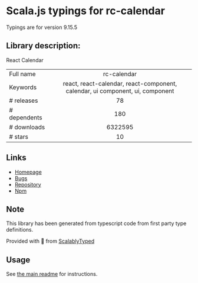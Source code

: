 
# Scala.js typings for rc-calendar

Typings are for version 9.15.5

## Library description:
React Calendar

|                    |                 |
| ------------------ | :-------------: |
| Full name          | rc-calendar |
| Keywords           | react, react-calendar, react-component, calendar, ui component, ui, component |
| # releases         | 78 |
| # dependents       | 180 |
| # downloads        | 6322595 |
| # stars            | 10 |

## Links
- [Homepage](http://github.com/react-component/calendar)
- [Bugs](http://github.com/react-component/calendar/issues)
- [Repository](https://github.com/react-component/calendar)
- [Npm](https://www.npmjs.com/package/rc-calendar)
    


## Note
This library has been generated from typescript code from first party type definitions.

Provided with :purple_heart: from [ScalablyTyped](https://github.com/oyvindberg/ScalablyTyped)

## Usage
See [the main readme](../../readme.md) for instructions.


